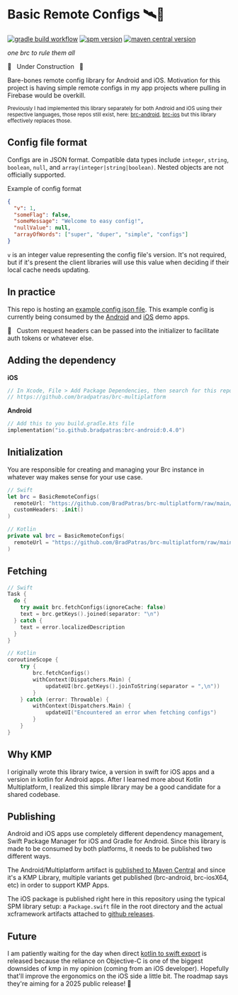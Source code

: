 # Basic Remote Configs 🛰📝
[![gradle build workflow](https://github.com/BradPatras/brc-multiplatform/actions/workflows/gradle.yml/badge.svg)](https://github.com/BradPatras/brc-multiplatform/actions/workflows/gradle.yml)
[![spm version](https://img.shields.io/badge/Swift%20Package%20Manager-0.4.0-blue?style=flat&logo=ios)](https://github.com/BradPatras/brc-multiplatform/releases)
[![maven central version](https://img.shields.io/badge/Maven%20Central-0.4.0-green?style=flat&logo=android)](https://central.sonatype.com/artifact/io.github.bradpatras/brc)

_one brc to rule them all_

🚧️ &nbsp; Under Construction &nbsp; 🚧

Bare-bones remote config library for Android and iOS.  Motivation for this project is having simple remote configs in my app projects where pulling in Firebase would be overkill.

<sup>Previously I had implemented this library separately for both Android and iOS using their respective languages, those repos still exist, here: [brc-android](https://github.com/bradpatras/brc-android), [brc-ios](https://github.com/bradpatras/brc-ios) but this library effectively replaces those.</sup>

## Config file format
Configs are in JSON format. Compatible data types include `integer`, `string`, `boolean`, `null`, and `array(integer|string|boolean)`. Nested objects are not officially supported.

Example of config format
```json
{
  "v": 1,
  "someFlag": false,
  "someMessage": "Welcome to easy config!",
  "nullValue": null,
  "arrayOfWords": ["super", "duper", "simple", "configs"]
}
```
`v` is an integer value representing the config file's version. It's not required, but if it's present the client libraries will use this value when deciding if their local cache needs updating.

## In practice
This repo is hosting an [example config json file](/examples/simple.json). This example config is currently being consumed by the [Android](https://github.com/BradPatras/brc-android) and [iOS](https://github.com/BradPatras/brc-ios) demo apps. 

🔐 &nbsp; Custom request headers can be passed into the initializer to facilitate auth tokens or whatever else.

## Adding the dependency
**iOS**
```swift
// In Xcode, File > Add Package Dependencies, then search for this repo:
// https://github.com/bradpatras/brc-multiplatform
```

**Android**
```kotlin
// Add this to you build.gradle.kts file
implementation("io.github.bradpatras:brc-android:0.4.0")
```

## Initialization
You are responsible for creating and managing your Brc instance in whatever way makes sense for your use case.

```swift
// Swift
let brc = BasicRemoteConfigs(
  remoteUrl: "https://github.com/BradPatras/brc-multiplatform/raw/main/simple-config.json",
  customHeaders: .init()
)
```

```kotlin
// Kotlin
private val brc = BasicRemoteConfigs(
  remoteUrl = "https://github.com/BradPatras/brc-multiplatform/raw/main/simple-config.json"
)
```

## Fetching

```swift
// Swift
Task {
  do {
    try await brc.fetchConfigs(ignoreCache: false)
    text = brc.getKeys().joined(separator: "\n")
  } catch {
    text = error.localizedDescription
  }
}
```

```kotlin
// Kotlin
coroutineScope {
    try {
        brc.fetchConfigs()
        withContext(Dispatchers.Main) {
            updateUI(brc.getKeys().joinToString(separator = ",\n"))
        }
    } catch (error: Throwable) {
        withContext(Dispatchers.Main) {
            updateUI("Encountered an error when fetching configs")
        }
    }
}
```

## Why KMP
I originally wrote this library twice, a version in swift for iOS apps and a version in kotlin for Android apps. After I learned more about Kotlin Multiplatform, I realized this simple library may be a good candidate for a shared codebase.

## Publishing
Android and iOS apps use completely different dependency management, Swift Package Manager for iOS and Gradle for Android. Since this library is made to be consumed by both platforms, it needs to be published two different ways.

The Android/Multiplatform artifact is [published to Maven Central](https://central.sonatype.com/search?q=io.github.bradpatras.brc) and since it's a KMP Library, multiple variants get published (brc-android, brc-iosX64, etc) in order to support KMP Apps.

The iOS package is published right here in this repository using the typical SPM library setup: a `Package.swift` file in the root directory and the actual xcframework artifacts attached to [github releases](https://github.com/BradPatras/brc-multiplatform/releases/tag/v0.4.0).

## Future
I am patiently waiting for the day when direct [kotlin to swift export](https://youtrack.jetbrains.com/issue/KT-64572/The-first-public-release-of-Swift-Export?_gl=1*fq78w3*_gcl_au*MTY3NTg0NDY3OS4xNzQ2NTc5NTQ0*FPAU*MTY3NTg0NDY3OS4xNzQ2NTc5NTQ0*_ga*MTQ5NTIyOTU0MS4xNzQ1OTgwOTIx*_ga_9J976DJZ68*czE3NDY4NDI4ODIkbzQkZzEkdDE3NDY4NDMwMTQkajU0JGwwJGgw) is released because the reliance on Objective-C is one of the biggest downsides of kmp in my opinion (coming from an iOS developer). Hopefully that'll improve the ergonomics on the iOS side a little bit. The roadmap says they're aiming for a 2025 public release! 🤞
